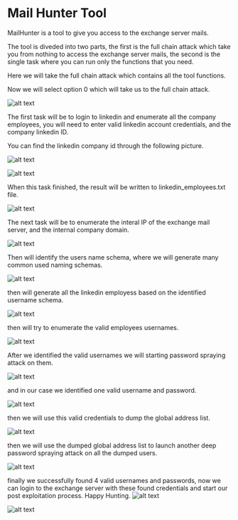 # Mail Hunter Tool

MailHunter is a tool to give you access to the exchange server mails.

The tool is diveded into two parts, the first is the full chain attack which take you from nothing to access the exchange server mails, the second is the single task where you can run only the functions that you need.

Here we will take the full chain attack which contains all the tool functions.

Now we will select option 0 which will take us to the full chain attack.

![alt text](https://github.com/hassan0x/resources/raw/main/Screenshot_0.png?raw=true)

The first task will be to login to linkedin and enumerate all the company employees, you will need to enter valid linkedin account credentials, and the company linkedin ID.

You can find the linkedin company id through the following picture.

![alt text](https://github.com/hassan0x/resources/raw/main/Screenshot_13.png?raw=true)

![alt text](https://github.com/hassan0x/resources/raw/main/Screenshot_1.png?raw=true)

When this task finished, the result will be written to linkedin_employees.txt file.

![alt text](https://github.com/hassan0x/resources/raw/main/Screenshot_2.png?raw=true)

The next task will be to enumerate the interal IP of the exchange mail server, and the internal company domain.

![alt text](https://github.com/hassan0x/resources/raw/main/Screenshot_3.png?raw=true)

Then will identify the users name schema, where we will generate many common used naming schemas.

![alt text](https://github.com/hassan0x/resources/raw/main/Screenshot_4.png?raw=true)

then will generate all the linkedin employess based on the identified username schema.

![alt text](https://github.com/hassan0x/resources/raw/main/Screenshot_5.png?raw=true)

then will try to enumerate the valid employees usernames.

![alt text](https://github.com/hassan0x/resources/raw/main/Screenshot_6.png?raw=true)

After we identified the valid usernames we will starting password spraying attack on them.

![alt text](https://github.com/hassan0x/resources/raw/main/Screenshot_7.png?raw=true)

and in our case we identified one valid username and password.

![alt text](https://github.com/hassan0x/resources/raw/main/Screenshot_8.png?raw=true)

then we will use this valid credentials to dump the global address list.

![alt text](https://github.com/hassan0x/resources/raw/main/Screenshot_9.png?raw=true)

then we will use the dumped global address list to launch another deep password spraying attack on all the dumped users.

![alt text](https://github.com/hassan0x/resources/raw/main/Screenshot_10.png?raw=true)

finally we successfully found 4 valid usernames and passwords, now we can login to the exchange server with these found credentials and start our post exploitation process.
Happy Hunting.
![alt text](https://github.com/hassan0x/resources/raw/main/Screenshot_11.png?raw=true)

![alt text](https://github.com/hassan0x/resources/raw/main/Screenshot_12.png?raw=true)
